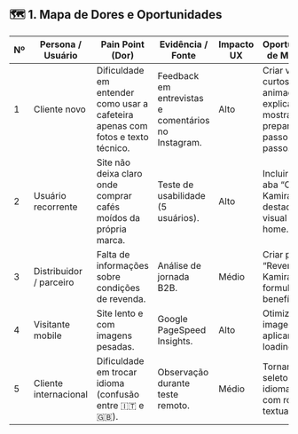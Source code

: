 ## 🗺️ 1. Mapa de Dores e Oportunidades

| Nº | Persona / Usuário | Pain Point (Dor) | Evidência / Fonte | Impacto UX | Oportunidade de Melhoria |
|----|-------------------|------------------|------------------|-------------|---------------------------|
| 1 | Cliente novo | Dificuldade em entender como usar a cafeteira apenas com fotos e texto técnico. | Feedback em entrevistas e comentários no Instagram. | Alto | Criar vídeos curtos e animações explicativas mostrando o preparo passo a passo. |
| 2 | Usuário recorrente | Site não deixa claro onde comprar cafés moídos da própria marca. | Teste de usabilidade (5 usuários). | Alto | Incluir uma aba “Cafés Kamira” com destaque visual na home. |
| 3 | Distribuidor / parceiro | Falta de informações sobre condições de revenda. | Análise de jornada B2B. | Médio | Criar página “Revenda Kamira” com formulário e benefícios. |
| 4 | Visitante mobile | Site lento e com imagens pesadas. | Google PageSpeed Insights. | Alto | Otimizar imagens e aplicar lazy loading. |
| 5 | Cliente internacional | Dificuldade em trocar idioma (confusão entre 🇮🇹 e 🇬🇧). | Observação durante teste remoto. | Médio | Tornar o seletor de idiomas fixo e com rótulo textual. |
